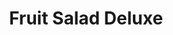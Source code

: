 ---
title: Fruit Salad Deluxe
price: $3.31
description: Morbi non lectus. Aliquam sit amet diam in magna bibendum imperdiet. Nullam orci pede, venenatis non, sodales sed, tincidunt eu, felis.
image: https://dummyimage.com/100x250.png/dddddd/000000
---